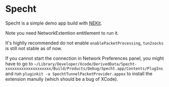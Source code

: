 # Specht

Specht is a simple demo app build with [NEKit](https://github.com/zhuhaow/NEKit).

Note you need NetworkExtention entitlement to run it.

It's highlly recommended do not enable `enablePacketProcessing`, `tun2socks` is still not stable as of now.

If you cannot start the connection in Network Preferences panel, you might have to go to `~/Library/Developer/Xcode/DerivedData/Specht-xxxxxxxxxxxxxxxxxxxx/Build/Products/Debug/Specht.app/Contents/PlugIns` and run `pluginkit -a SpechtTunnelPacketProvider.appex` to install the extension manully (which should be a bug of XCode).
